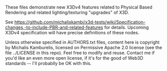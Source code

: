 These files demonstrate new X3Dv4 features related to Physical Based Rendering
and related lighting/texturing "upgrades" of X3D.

See https://github.com/michaliskambi/x3d-tests/wiki/Specification-changes,-to-include-PBR-and-related-features
for details. Upcoming X3Dv4 specification will have precise definitions of these nodes.

Unless otherwise specified in AUTHORS.txt files,
content here is copyright by Michalis Kamburelis,
licensed on Permissive Apache 2.0 license (see the file ../LICENSE in this repo).
Feel free to modify and reuse.
Contact me if you'd like an even more open license,
if it's for the good of Web3D standards -- I'll probablly be OK with this.
